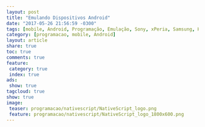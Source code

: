```yaml
---
layout: post
title: "Emulando Dispositivos Android"
date: "2017-05-26 21:56:59 -0300"
tags: [mobile, Android, Programação, Emulação, Sony, xPeria, Samsung, HTC, Xayomin ]
category: [programacao, mobile, Android]
layout: article
share: true
toc: true
comments: true
feature:
 category: true
 index: true
ads:
 show: true
tagcloud: true
show: true
image:
 teaser: programacao/nativescript/NativeScript_logo.png
 feature: programacao/nativescript/NativeScript_logo_1800x600.png
---
```

